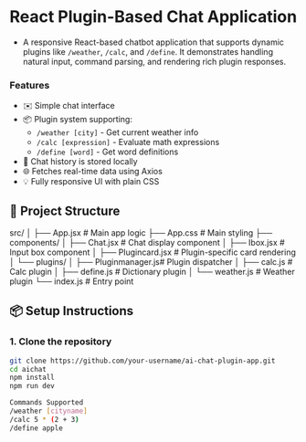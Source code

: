 # React Plugin-Based Chat Application

- A responsive React-based chatbot application that supports dynamic plugins like `/weather`, `/calc`, and `/define`. It demonstrates handling natural input, command 
  parsing, and rendering rich plugin responses.

###  Features

- ✉️ Simple chat interface
- 📦 Plugin system supporting:
  - `/weather [city]` - Get current weather info
  - `/calc [expression]` - Evaluate math expressions
  - `/define [word]` - Get word definitions
- 💾 Chat history is stored locally
- 🌐 Fetches real-time data using Axios
- 💡 Fully responsive UI with plain CSS
  
## 📁 Project Structure
src/
│
├── App.jsx # Main app logic
├── App.css # Main styling
├── components/
│ ├── Chat.jsx # Chat display component
│ ├── Ibox.jsx # Input box component
│ ├── Plugincard.jsx # Plugin-specific card rendering
│ └── plugins/
│ ├── Pluginmanager.js# Plugin dispatcher
│ ├── calc.js # Calc plugin
│ ├── define.js # Dictionary plugin
│ └── weather.js # Weather plugin
└── index.js # Entry point

## 📦 Setup Instructions

### 1. Clone the repository
```bash
git clone https://github.com/your-username/ai-chat-plugin-app.git
cd aichat
npm install
npm run dev

Commands Supported
/weather [cityname]
/calc 5 * (2 + 3) 
/define apple


